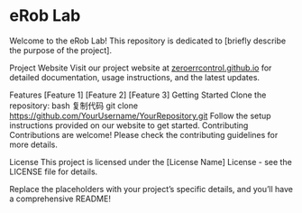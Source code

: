 # eRob Lab
Welcome to the eRob Lab! This repository is dedicated to [briefly describe the purpose of the project].

Project Website
Visit our project website at [zeroerrcontrol.github.io](https://zeroerrcontrol.github.io/) for detailed documentation, usage instructions, and the latest updates.

Features
[Feature 1]
[Feature 2]
[Feature 3]
Getting Started
Clone the repository:
bash
复制代码
git clone https://github.com/YourUsername/YourRepository.git
Follow the setup instructions provided on our website to get started.
Contributing
Contributions are welcome! Please check the contributing guidelines for more details.

License
This project is licensed under the [License Name] License - see the LICENSE file for details.

Replace the placeholders with your project’s specific details, and you’ll have a comprehensive README!
 
 
